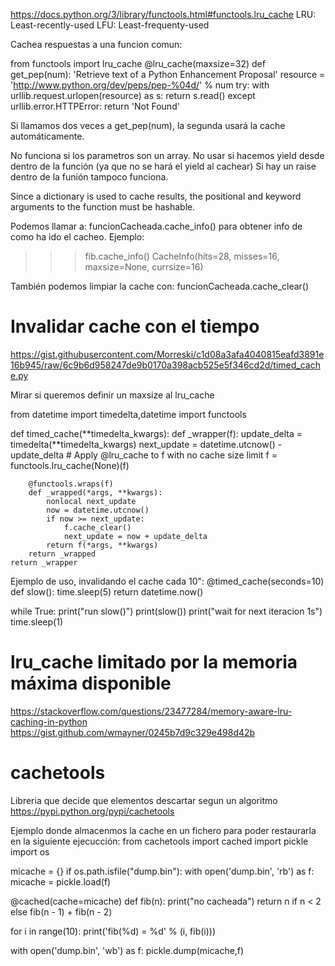 https://docs.python.org/3/library/functools.html#functools.lru_cache
LRU: Least-recently-used
LFU: Least-frequenty-used

Cachea respuestas a una funcion comun:

from functools import lru_cache
@lru_cache(maxsize=32)
def get_pep(num):
    'Retrieve text of a Python Enhancement Proposal'
    resource = 'http://www.python.org/dev/peps/pep-%04d/' % num
    try:
        with urllib.request.urlopen(resource) as s:
            return s.read()
    except urllib.error.HTTPError:
        return 'Not Found'

Si llamamos dos veces a get_pep(num), la segunda usará la cache automáticamente.


No funciona si los parametros son un array.
No usar si hacemos yield desde dentro de la función (ya que no se hará el yield al cachear)
Si hay un raise dentro de la funión tampoco funciona.


Since a dictionary is used to cache results, the positional and keyword arguments to the function must be hashable.


Podemos llamar a:
funcionCacheada.cache_info() para obtener info de como ha ido el cacheo. Ejemplo:
>>> fib.cache_info()
CacheInfo(hits=28, misses=16, maxsize=None, currsize=16)

También podemos limpiar la cache con:
funcionCacheada.cache_clear()



# Invalidar cache con el tiempo
https://gist.githubusercontent.com/Morreski/c1d08a3afa4040815eafd3891e16b945/raw/6c9b6d958247de9b0170a398acb525e5f346cd2d/timed_cache.py

Mirar si queremos definir un maxsize al lru_cache

from datetime import timedelta,datetime
import functools

def timed_cache(**timedelta_kwargs):
    def _wrapper(f):
        update_delta = timedelta(**timedelta_kwargs)
        next_update = datetime.utcnow() - update_delta
        # Apply @lru_cache to f with no cache size limit
        f = functools.lru_cache(None)(f)

        @functools.wraps(f)
        def _wrapped(*args, **kwargs):
            nonlocal next_update
            now = datetime.utcnow()
            if now >= next_update:
                f.cache_clear()
                next_update = now + update_delta
            return f(*args, **kwargs)
        return _wrapped
    return _wrapper


Ejemplo de uso, invalidando el cache cada 10":
@timed_cache(seconds=10)
def slow():
    time.sleep(5)
    return datetime.now()

while True:
    print("run slow()")
    print(slow())
    print("wait for next iteracion 1s")
    time.sleep(1)



# lru_cache limitado por la memoria máxima disponible
https://stackoverflow.com/questions/23477284/memory-aware-lru-caching-in-python
https://gist.github.com/wmayner/0245b7d9c329e498d42b


# cachetools
Libreria que decide que elementos descartar segun un algoritmo
https://pypi.python.org/pypi/cachetools

Ejemplo donde almacenmos la cache en un fichero para poder restaurarla en la siguiente ejecucción:
from cachetools import cached
import pickle
import os

micache = {}
if os.path.isfile("dump.bin"):
    with open('dump.bin', 'rb') as f:
      micache = pickle.load(f)

@cached(cache=micache)
def fib(n):
    print("no cacheada")
    return n if n < 2 else fib(n - 1) + fib(n - 2)

for i in range(10):
    print('fib(%d) = %d' % (i, fib(i)))

with open('dump.bin', 'wb') as f:
  pickle.dump(micache,f)
